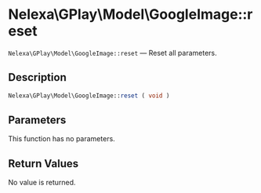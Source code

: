 # Nelexa\GPlay\Model\GoogleImage::reset
`Nelexa\GPlay\Model\GoogleImage::reset` — Reset all parameters.

## Description
```php
Nelexa\GPlay\Model\GoogleImage::reset ( void )
```

## Parameters
This function has no parameters.

## Return Values
No value is returned.
